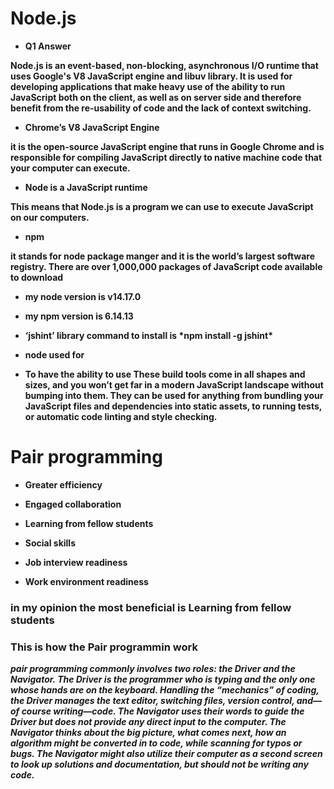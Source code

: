 # Node.js

- **Q1 Answer**

**Node.js is an event-based, non-blocking, asynchronous I/O runtime that uses Google's V8 JavaScript engine and libuv library. It is used for developing applications that make heavy use of the ability to run JavaScript both on the client, as well as on server side and therefore benefit from the re-usability of code and the lack of context switching.**

- **Chrome’s V8 JavaScript Engine**

**it is the open-source JavaScript engine that runs in Google Chrome and is responsible for compiling JavaScript directly to native machine code that your computer can execute.**

- **Node is a JavaScript runtime**

**This means that Node.js is a program we can use to execute JavaScript on our computers.**

- **npm**

**it stands for node package manger and it is the world’s largest software registry. There are over 1,000,000 packages of JavaScript code available to download**

- **my node version is v14.17.0**

- **my npm version is 6.14.13**

- **‘jshint’ library command to install is \***npm install -g jshint**\***

- **node used for**

- **To have the ability to use These build tools come in all shapes and sizes, and you won’t get far in a modern JavaScript landscape without bumping into them. They can be used for anything from bundling your JavaScript files and dependencies into static assets, to running tests, or automatic code linting and style checking.**

# Pair programming

- **Greater efficiency**

- **Engaged collaboration**

- **Learning from fellow students**

- **Social skills**

- **Job interview readiness**

- **Work environment readiness**

### in my opinion the most beneficial is Learning from fellow students

### This is how the Pair programmin work

**_pair programming commonly involves two roles: the Driver and the Navigator. The Driver is the programmer who is typing and the only one whose hands are on the keyboard. Handling the “mechanics” of coding, the Driver manages the text editor, switching files, version control, and—of course writing—code. The Navigator uses their words to guide the Driver but does not provide any direct input to the computer. The Navigator thinks about the big picture, what comes next, how an algorithm might be converted in to code, while scanning for typos or bugs. The Navigator might also utilize their computer as a second screen to look up solutions and documentation, but should not be writing any code._**
